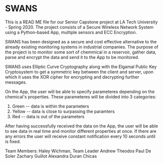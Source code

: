 # SWANS

This is a READ ME file for our Senior Capstone project at LA Tech University - Spring 2020. 
The project consists of a Secure Wireless Network System using a Python-based App, multiple sensors and ECC Encryption. 

SWANS has been designed as a secure and cost effective alternative to the already existing monitoring systems in industrial companies. 
The purpose of the project is to monitor some sort of chemmical in a reservoir, gather data, parse and encrypt the data and send it to the App to be monitored. 

SWANS uses Elliptic Curve Cryptography along with the Elgamal Public Key Cryptosystem to get a symmetric key between the client and server, upon which it uses the XOR cipher for encrypting and decrypting further messages.

On the App, the user will be able to specify parameteres depending on the chemical's properties. 
These parameteres will be divided into 3 categories:
1. Green -- data is within the parameters
2. Yellow -- data is close to surpassing the paramters
3. Red -- data is out of the parameters

After having successfully received the data on the App, the user will be able to see data in real time and monitor different properties at once. If there are any errors the user will receive constant notification every 10 seconds until is fixed. 

 
Team Members:
Haley Wichman, Team Leader
Andrew Theodos
Paul De Soler
Zachary Guillot
Alexandra Duran Chicas 
